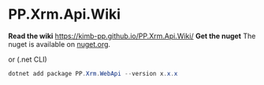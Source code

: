 # PP.Xrm.Api.Wiki
**Read the wiki**
https://kimb-pp.github.io/PP.Xrm.Api.Wiki/
**Get the nuget**
The nuget is available on [nuget.org](https://www.nuget.org/packages/PP.Xrm.WebApi/).

or (.net CLI)
```powershell
dotnet add package PP.Xrm.WebApi --version x.x.x
```
